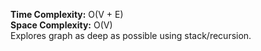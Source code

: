 **Time Complexity:** O(V + E)  
**Space Complexity:** O(V)  
Explores graph as deep as possible using stack/recursion.